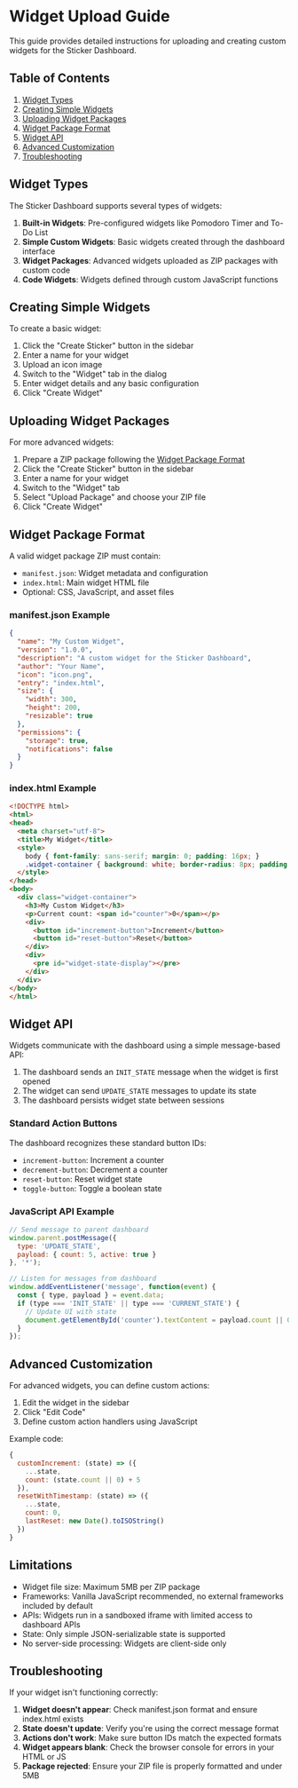 
# Widget Upload Guide

This guide provides detailed instructions for uploading and creating custom widgets for the Sticker Dashboard.

## Table of Contents
1. [Widget Types](#widget-types)
2. [Creating Simple Widgets](#creating-simple-widgets)
3. [Uploading Widget Packages](#uploading-widget-packages)
4. [Widget Package Format](#widget-package-format)
5. [Widget API](#widget-api)
6. [Advanced Customization](#advanced-customization)
7. [Troubleshooting](#troubleshooting)

## Widget Types

The Sticker Dashboard supports several types of widgets:

1. **Built-in Widgets**: Pre-configured widgets like Pomodoro Timer and To-Do List
2. **Simple Custom Widgets**: Basic widgets created through the dashboard interface
3. **Widget Packages**: Advanced widgets uploaded as ZIP packages with custom code 
4. **Code Widgets**: Widgets defined through custom JavaScript functions

## Creating Simple Widgets

To create a basic widget:

1. Click the "Create Sticker" button in the sidebar
2. Enter a name for your widget
3. Upload an icon image
4. Switch to the "Widget" tab in the dialog
5. Enter widget details and any basic configuration
6. Click "Create Widget"

## Uploading Widget Packages

For more advanced widgets:

1. Prepare a ZIP package following the [Widget Package Format](#widget-package-format)
2. Click the "Create Sticker" button in the sidebar
3. Enter a name for your widget
4. Switch to the "Widget" tab
5. Select "Upload Package" and choose your ZIP file
6. Click "Create Widget"

## Widget Package Format

A valid widget package ZIP must contain:

- `manifest.json`: Widget metadata and configuration
- `index.html`: Main widget HTML file
- Optional: CSS, JavaScript, and asset files

### manifest.json Example

```json
{
  "name": "My Custom Widget",
  "version": "1.0.0",
  "description": "A custom widget for the Sticker Dashboard",
  "author": "Your Name",
  "icon": "icon.png", 
  "entry": "index.html",
  "size": {
    "width": 300,
    "height": 200,
    "resizable": true
  },
  "permissions": {
    "storage": true,
    "notifications": false
  }
}
```

### index.html Example

```html
<!DOCTYPE html>
<html>
<head>
  <meta charset="utf-8">
  <title>My Widget</title>
  <style>
    body { font-family: sans-serif; margin: 0; padding: 16px; }
    .widget-container { background: white; border-radius: 8px; padding: 16px; }
  </style>
</head>
<body>
  <div class="widget-container">
    <h3>My Custom Widget</h3>
    <p>Current count: <span id="counter">0</span></p>
    <div>
      <button id="increment-button">Increment</button>
      <button id="reset-button">Reset</button>
    </div>
    <div>
      <pre id="widget-state-display"></pre>
    </div>
  </div>
</body>
</html>
```

## Widget API

Widgets communicate with the dashboard using a simple message-based API:

1. The dashboard sends an `INIT_STATE` message when the widget is first opened
2. The widget can send `UPDATE_STATE` messages to update its state
3. The dashboard persists widget state between sessions

### Standard Action Buttons

The dashboard recognizes these standard button IDs:

- `increment-button`: Increment a counter
- `decrement-button`: Decrement a counter
- `reset-button`: Reset widget state
- `toggle-button`: Toggle a boolean state

### JavaScript API Example

```javascript
// Send message to parent dashboard
window.parent.postMessage({ 
  type: 'UPDATE_STATE', 
  payload: { count: 5, active: true } 
}, '*');

// Listen for messages from dashboard
window.addEventListener('message', function(event) {
  const { type, payload } = event.data;
  if (type === 'INIT_STATE' || type === 'CURRENT_STATE') {
    // Update UI with state
    document.getElementById('counter').textContent = payload.count || 0;
  }
});
```

## Advanced Customization

For advanced widgets, you can define custom actions:

1. Edit the widget in the sidebar
2. Click "Edit Code"
3. Define custom action handlers using JavaScript

Example code:

```javascript
{
  customIncrement: (state) => ({ 
    ...state, 
    count: (state.count || 0) + 5 
  }),
  resetWithTimestamp: (state) => ({ 
    ...state, 
    count: 0, 
    lastReset: new Date().toISOString() 
  })
}
```

## Limitations

- Widget file size: Maximum 5MB per ZIP package
- Frameworks: Vanilla JavaScript recommended, no external frameworks included by default
- APIs: Widgets run in a sandboxed iframe with limited access to dashboard APIs
- State: Only simple JSON-serializable state is supported
- No server-side processing: Widgets are client-side only

## Troubleshooting

If your widget isn't functioning correctly:

1. **Widget doesn't appear**: Check manifest.json format and ensure index.html exists
2. **State doesn't update**: Verify you're using the correct message format
3. **Actions don't work**: Make sure button IDs match the expected formats
4. **Widget appears blank**: Check the browser console for errors in your HTML or JS
5. **Package rejected**: Ensure your ZIP file is properly formatted and under 5MB
